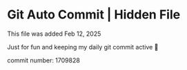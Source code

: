 # Git Auto Commit | Hidden File

This file was added Feb 12, 2025

Just for fun and keeping my daily git commit active 🤪

commit number: 1709828
